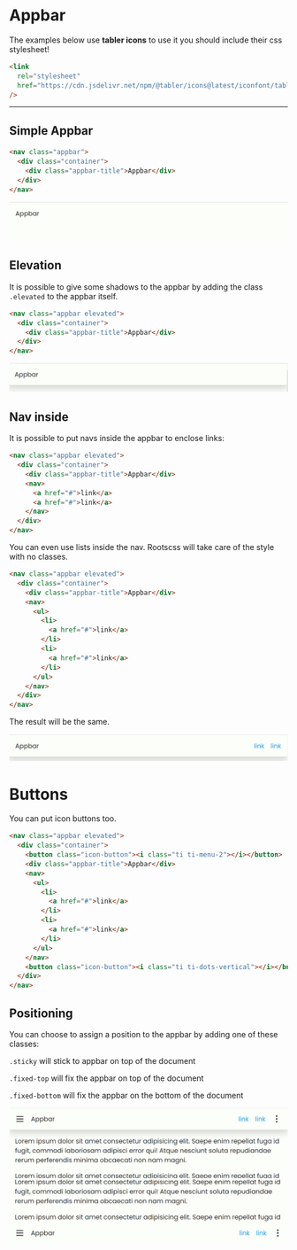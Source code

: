 # Appbar

The examples below use **tabler icons** to use it you should include their css stylesheet!

```html
<link
  rel="stylesheet"
  href="https://cdn.jsdelivr.net/npm/@tabler/icons@latest/iconfont/tabler-icons.min.css"
/>
```

---

## Simple Appbar

```html
<nav class="appbar">
  <div class="container">
    <div class="appbar-title">Appbar</div>
  </div>
</nav>
```

![Simple Appbar](../assets/components/appbar/simple.png)

## Elevation

It is possible to give some shadows to the appbar by adding the class `.elevated` to the appbar itself.

```html
<nav class="appbar elevated">
  <div class="container">
    <div class="appbar-title">Appbar</div>
  </div>
</nav>
```

![Elevated](../assets/components/appbar/elevated.png)

## Nav inside

It is possible to put navs inside the appbar to enclose links:

```html
<nav class="appbar elevated">
  <div class="container">
    <div class="appbar-title">Appbar</div>
    <nav>
      <a href="#">link</a>
      <a href="#">link</a>
    </nav>
  </div>
</nav>
```

You can even use lists inside the nav. Rootscss will take care of the style with no classes.

```html
<nav class="appbar elevated">
  <div class="container">
    <div class="appbar-title">Appbar</div>
    <nav>
      <ul>
        <li>
          <a href="#">link</a>
        </li>
        <li>
          <a href="#">link</a>
        </li>
      </ul>
    </nav>
  </div>
</nav>
```

The result will be the same.

![Navs](../assets/components/appbar/navs.png)

# Buttons

You can put icon buttons too.

```html
<nav class="appbar elevated">
  <div class="container">
    <button class="icon-button"><i class="ti ti-menu-2"></i></button>
    <div class="appbar-title">Appbar</div>
    <nav>
      <ul>
        <li>
          <a href="#">link</a>
        </li>
        <li>
          <a href="#">link</a>
        </li>
      </ul>
    </nav>
    <button class="icon-button"><i class="ti ti-dots-vertical"></i></button>
  </div>
</nav>
```

## Positioning

You can choose to assign a position to the appbar by adding one of these classes:

`.sticky` will stick to appbar on top of the document

`.fixed-top` will fix the appbar on top of the document

`.fixed-bottom` will fix the appbar on the bottom of the document

![top](../assets/components/appbar/top.png)
![top](../assets/components/appbar/bottom.png)
